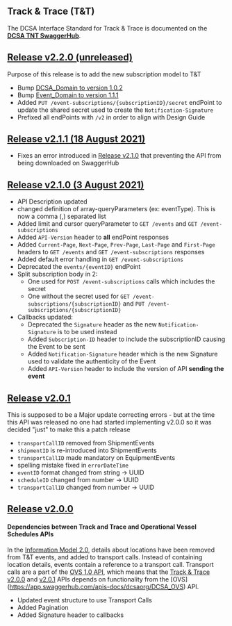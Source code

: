 ## Track & Trace (T&T)

The DCSA Interface Standard for Track & Trace is documented on the [**DCSA TNT SwaggerHub**](https://app.swaggerhub.com/apis/dcsaorg/DCSA_TNT).

<a name="v220"></a>[Release v2.2.0 (unreleased)](https://app.swaggerhub.com/apis-docs/dcsaorg/DCSA_TNT/2.2.0)
---
Purpose of this release is to add the new subscription model to T&T
- Bump [DCSA_Domain to version 1.0.2](https://github.com/dcsaorg/DCSA-OpenAPI/tree/master/domain/dcsa#v102)
- Bump [Event_Domain to version 1.1.1](https://github.com/dcsaorg/DCSA-OpenAPI/tree/master/domain/event#v111)
- Added `PUT /event-subscriptions/{subscriptionID}/secret` endPoint to update the shared secret used to create the `Notification-Signature`
- Prefixed all endPoints with `/v2` in order to align with Design Guide

<a name="v211"></a>[Release v2.1.1 (18 August 2021)](https://app.swaggerhub.com/apis-docs/dcsaorg/DCSA_TNT/2.1.1)
---
- Fixes an error introduced in [Release v2.1.0](#v210) that preventing the API from being downloaded on SwaggerHub

<a name="v210"></a>[Release v2.1.0 (3 August 2021)](https://app.swaggerhub.com/apis-docs/dcsaorg/DCSA_TNT/2.1.0)
---
- API Description updated
- changed definition of array-queryParameters (ex: eventType). This is now a comma (,) separated list
- Added limit and cursor queryParameter to `GET /events` and `GET /event-subscriptions`
- Added `API-Version` header to **all** endPoint responses
- Added `Current-Page`, `Next-Page`, `Prev-Page`, `Last-Page` and `First-Page` headers to `GET /events` and `GET /event-subscriptions` responses
- Added default error handling in `GET /event-subscriptions`
- Deprecated the `events/{eventID}` endPoint
- Split subscription body in 2:
  - One used for `POST /event-subscriptions` calls which includes the secret
  - One without the secret used for `GET /event-subscriptions/{subscriptionID}` and `PUT /event-subscriptions/{subscriptionID}`
- Callbacks updated:
  - Deprecated the `Signature` header as the new `Notification-Signature` is to be used instead
  - Added `Subscription-ID` header to include the subscriptionID causing the Event to be sent
  - Added `Notification-Signature` header which is the new Signature used to validate the authenticity of the Event
  - Added `API-Version` header to include the version of API **sending the event**

<a name="v201"></a>[Release v2.0.1](https://app.swaggerhub.com/apis-docs/dcsaorg/DCSA_TNT/2.0.1)
---
This is supposed to be a Major update correcting errors - but at the time this API was released no one had started implementing v2.0.0 so it was decided "just" to make this a patch release

- `transportCallID` removed from ShipmentEvents
- `shipmentID` is re-introduced into ShipmentEvents
- `transportCallID` made mandatory on EquipmentEvents
- spelling mistake fixed in `errorDateTime`
- `eventID` format changed from string -> UUID
- `scheduleID` changed from number -> UUID
- `transportCallID` changed from number -> UUID

<a name="v200"></a>[Release v2.0.0](https://app.swaggerhub.com/apis-docs/dcsaorg/DCSA_TNT/2.0.0)
---
#### Dependencies between Track and Trace and Operational Vessel Schedules APIs
In the [Information Model 2.0](https://dcsa.org/wp-content/uploads/2020/07/DCSA-Information-model-2.0-vF.pdf), details about locations have been removed from T&T events, and added to transport calls. Instead of containing location details, events contain a reference to a transport call. Transport calls are a part of the [OVS 1.0 API](https://app.swaggerhub.com/apis/dcsaorg/DCSA_OVS/1.0.1), which means that the [Track & Trace](https://app.swaggerhub.com/apis/dcsaorg/DCSA_TNT) [v2.0.0](https://app.swaggerhub.com/apis-docs/dcsaorg/DCSA_TNT/2.0.0) and [v2.0.1](https://app.swaggerhub.com/apis-docs/dcsaorg/DCSA_TNT/2.0.1) APIs depends on functionality from the [OVS] (https://app.swaggerhub.com/apis-docs/dcsaorg/DCSA_OVS) API.

- Updated event structure to use Transport Calls
- Added Pagination
- Added Signature header to callbacks
